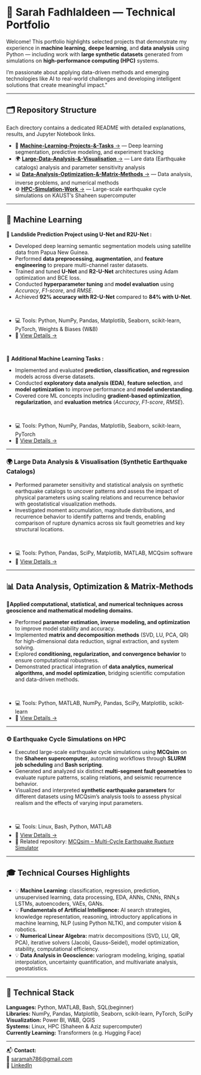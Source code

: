 # 🌟 Sarah Fadhlaldeen — Technical Portfolio

Welcome! This portfolio highlights selected projects that demonstrate my experience in **machine learning**, **deepe learning**, and **data analysis** using Python — including work with **large synthetic datasets** generated from simulations on **high-performance computing (HPC)** systems.

I’m passionate about applying data-driven methods and emerging technologies like AI to real-world challenges and developing intelligent solutions that create meaningful impact."

---

## 🗂️ Repository Structure

Each directory contains a dedicated README with detailed explanations, results, and  Jupyter Notebook links.

- 🧠 [**Machine-Learning-Projects-&-Tasks** →](./Machine-Learning-Projects-&-Tasks) — Deep learning segmentation, predictive modeling, and experiment tracking
- 🌍 [**Large-Data-Analysis-&-Visualisation** →](./Large-Data-Analysis-&-Visualisation) — Lare data (Earthquake catalogs) analysis and parameter sensitivity analysis 
- 📊 [**Data-Analysis-Optimization-&-Matrix-Methods** →](./Data-Analysis-Optimization-&-Tuning) — Data analysis, inverse problems, and numerical methods  
- ⚙️ [**HPC-Simulation-Work** →](./HPC-Simulation-Work) — Large-scale earthquake cycle simulations on KAUST’s Shaheen supercomputer

---

## 🧠 Machine Learning

🧩 **Landslide Prediction Project using U-Net and R2U-Net :**  
- Developed deep learning semantic segmentation models using satellite data from Papua New Guinea.  
- Performed **data preprocessing**, **augmentation**, and **feature engineering** to prepare multi-channel raster datasets.  
- Trained and tuned **U-Net** and **R2-U-Net** architectures using Adam optimization and BCE loss.  
- Conducted **hyperparameter tuning** and **model evaluation** using *Accuracy*, *F1-score*, and *RMSE*.  
- Achieved **92% accuracy with R2-U-Net** compared to **84% with U-Net**. 

<br>

- 💻 Tools: Python, NumPy, Pandas, Matplotlib, Seaborn, scikit-learn, PyTorch, Weights & Biases (W&B)  
- 🔗 [View Details →](./Machine-Learning-Projects-&-Tasks)

<br>

🧩 **Additional Machine Learning Tasks :**  
- Implemented and evaluated **prediction, classification, and regression** models across diverse datasets.  
- Conducted **exploratory data analysis (EDA)**, **feature selection**, and **model optimization** to improve performance and **model understanding**.  
- Covered core ML concepts including **gradient-based optimization**, **regularization**, and **evaluation metrics** (*Accuracy*, *F1-score*, *RMSE*). 

<br>

- 💻 Tools: Python, NumPy, Pandas, Matplotlib, Seaborn, scikit-learn, PyTorch  
- 🔗 [View Details →](./Machine-Learning-Projects-&-Tasks)

---

### 🌍 Large Data Analysis & Visualisation (Synthetic Earthquake Catalogs) 
- Performed parameter sensitivity and statistical analysis on synthetic earthquake catalogs to uncover patterns and assess the impact of physical parameters using scaling relations and recurrence behavior with geostatistical visualization methods.
- Investigated moment accumulation, magnitude distributions, and recurrence behavior to identify patterns and trends, enabling comparison of rupture dynamics across six fault geometries and key structural locations.

<br>

- 💻 Tools: Python, Pandas, SciPy, Matplotlib, MATLAB, MCQsim software
- 🔗 [View Details →](./Large-Data-Analysis-&-Visualisation)

---

## 📊 Data Analysis, Optimization & Matrix-Methods  

🧩**Applied computational, statistical, and numerical techniques across geoscience and mathematical modeling domains.**  
- Performed **parameter estimation, inverse modeling, and optimization** to improve model stability and accuracy.  
- Implemented **matrix and decomposition methods** (SVD, LU, PCA, QR) for high-dimensional data reduction, signal extraction, and system solving.  
- Explored **conditioning, regularization, and convergence behavior** to ensure computational robustness.  
- Demonstrated practical integration of **data analytics, numerical algorithms, and model optimization**, bridging scientific computation and data-driven methods. 

<br>

- 💻 Tools: Python, MATLAB, NumPy, Pandas, SciPy, Matplotlib, scikit-learn  
- 🔗 [View Details →](./Data-Analysis-Optimization-&-Matrix-Methods)

---

### ⚙️ Earthquake Cycle Simulations on HPC
- Executed large-scale earthquake cycle simulations using **MCQsim** on the **Shaheen supercomputer**, automating workflows through **SLURM job scheduling** and **Bash scripting**.  
- Generated and analyzed six distinct **multi-segment fault geometries** to evaluate rupture patterns, scaling relations, and seismic recurrence behavior.  
- Visualized and interpreted **synthetic earthquake parameters** for different datasets using MCQsim’s analysis tools to assess physical realism and the effects of varying input parameters.  

<br>

- 💻 Tools: Linux, Bash, Python, MATLAB  
- 🔗 [View Details →](./HPC-Simulation-Work)  
- 🔗 Related repository: [MCQsim – Multi-Cycle Earthquake Rupture Simulator](https://github.com/woxin5295/MC-Qsim)

---

## 🎓 Technical Courses Highlights
- 💡 **Machine Learning:** classification, regression, prediction, unsupervised learning, data processing, EDA, ANNs, CNNs, RNN,s LSTMs, autoencoders, VAEs, GANs.
- 💡 **Fundamentals of Artificial Intelligence:** AI search strategies, knowledge representation, reasoning, introductory applications in machine learning, NLP (using Python NLTK), and computer vision & robotics.
- 💡 **Numerical Linear Algebra:** matrix decompositions (SVD, LU, QR, PCA), iterative solvers (Jacobi, Gauss–Seidel), model optimization, stability, computational efficiency. 
- 💡 **Data Analysis in Geoscience:** variogram modeling, kriging, spatial interpolation, uncertainty
quantification, and multivariate analysis, geostatistics.


---

## 🧰 Technical Stack
**Languages:** Python, MATLAB, Bash, SQL(beginner)  
**Libraries:** NumPy, Pandas, Matplotlib, Seaborn, scikit-learn, PyTorch, SciPy 
**Visualization:** Power BI, W&B, QGIS  
**Systems:** Linux, HPC (Shaheen & Aziz supercomputer)  
**Currently Learning:** Transformers (e.g. Hugging Face)

---

📬 **Contact:**  
📧 [saramah786@gmail.com](mailto:saramah786@gmail.com)  
🔗 [LinkedIn](https://www.linkedin.com/in/sarah-fadhlaldeen)
